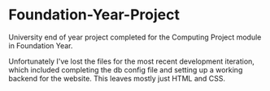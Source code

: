 # Foundation-Year-Project
University end of year project completed for the Computing Project module in Foundation Year.

Unfortunately I've lost the files for the most recent development iteration, which included completing the db config file and setting up a working backend for the website. This leaves mostly just HTML and CSS.
